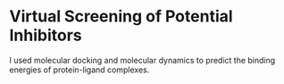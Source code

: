 # Virtual Screening of Potential Inhibitors
I used molecular docking and molecular dynamics to predict the binding energies of protein-ligand complexes. 
